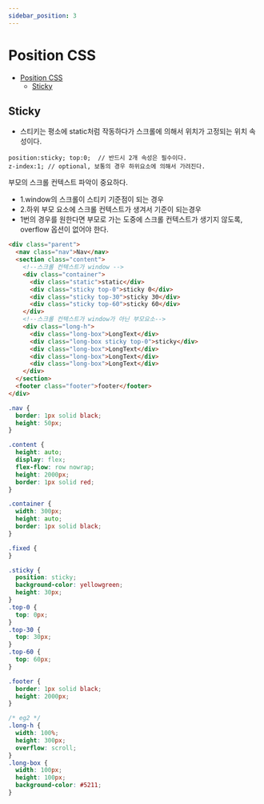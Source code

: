 ```yaml
---
sidebar_position: 3
---
```


# Position CSS    

- [Position CSS](#position-css)
  - [Sticky](#sticky)

## Sticky  

- 스티키는 평소에 static처럼 작동하다가 스크롤에 의해서 위치가 고정되는 위치 속성이다.    

```
position:sticky; top:0;  // 반드시 2개 속성은 필수이다.  
z-index:1; // optional, 보통의 경우 하위요소에 의해서 가려진다.  
```


부모의 스크롤 컨텍스트 파악이 중요하다. 
  - 1.window의 스크롤이 스티키 기준점이 되는 경우
  - 2.하위 부모 요소에 스크롤 컨텍스트가 생겨서 기준이 되는경우  
- 1번의 경우를 원한다면 부모로 가는 도중에 스크롤 컨텍스트가 생기지 않도록, overflow 옵션이 없어야 한다.  

```html
<div class="parent">
  <nav class="nav">Nav</nav>
  <section class="content">
    <!--스크롤 컨텍스트가 window -->
    <div class="container">
      <div class="static">static</div>
      <div class="sticky top-0">sticky 0</div>
      <div class="sticky top-30">sticky 30</div>
      <div class="sticky top-60">sticky 60</div>
    </div>
    <!--스크롤 컨텍스트가 window가 아닌 부모요소-->
    <div class="long-h">
      <div class="long-box">LongText</div>
      <div class="long-box sticky top-0">sticky</div>
      <div class="long-box">LongText</div>
      <div class="long-box">LongText</div>
      <div class="long-box">LongText</div>
    </div>
  </section>
  <footer class="footer">footer</footer>
</div>

```

```css
.nav {
  border: 1px solid black;
  height: 50px;
}

.content {
  height: auto;
  display: flex;
  flex-flow: row nowrap;
  height: 2000px;
  border: 1px solid red;
}

.container {
  width: 300px;
  height: auto;
  border: 1px solid black;
}

.fixed {
}

.sticky {
  position: sticky;
  background-color: yellowgreen;
  height: 30px;
}
.top-0 {
  top: 0px;
}
.top-30 {
  top: 30px;
}
.top-60 {
  top: 60px;
}

.footer {
  border: 1px solid black;
  height: 2000px;
}

/* eg2 */
.long-h {
  width: 100%;
  height: 300px;
  overflow: scroll;
}
.long-box {
  width: 100px;
  height: 100px;
  background-color: #5211;
}

```